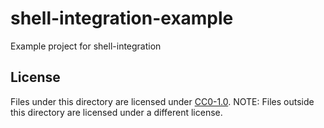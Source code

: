 # shell-integration-example

Example project for shell-integration

## License

Files under this directory are licensed under [CC0-1.0](./LICENSE).
NOTE: Files outside this directory are licensed under a different license.
